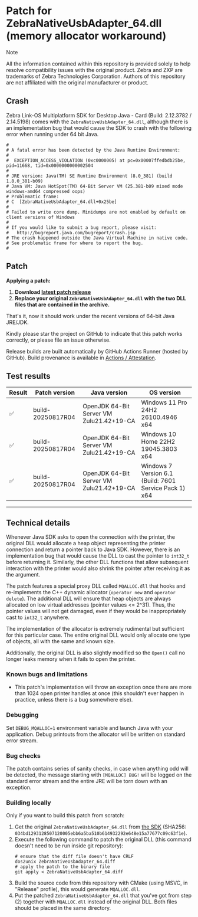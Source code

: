 # Patch for ZebraNativeUsbAdapter_64.dll (memory allocator workaround)

> [!NOTE]
> All the information contained within this repository is provided solely to help resolve compatibility issues with the original product.
> Zebra and ZXP are trademarks of Zebra Technologies Corporation. Authors of this repository are not affiliated with the original manufacturer or product.

## Crash

Zebra Link-OS Multiplatform SDK for Desktop Java - Card (Build: 2.12.3782 / 2.14.5198)
comes with the `ZebraNativeUsbAdapter_64.dll`, although there is an implementation
bug that would cause the SDK to crash with the following error when running
under 64 bit Java.

```
#
# A fatal error has been detected by the Java Runtime Environment:
#
#  EXCEPTION_ACCESS_VIOLATION (0xc0000005) at pc=0x00007ffedbdb25be, pid=11668, tid=0x0000000000002504
#
# JRE version: Java(TM) SE Runtime Environment (8.0_381) (build 1.8.0_381-b09)
# Java VM: Java HotSpot(TM) 64-Bit Server VM (25.381-b09 mixed mode windows-amd64 compressed oops)
# Problematic frame:
# C  [ZebraNativeUsbAdapter_64.dll+0x25be]
#
# Failed to write core dump. Minidumps are not enabled by default on client versions of Windows
#
# If you would like to submit a bug report, please visit:
#   http://bugreport.java.com/bugreport/crash.jsp
# The crash happened outside the Java Virtual Machine in native code.
# See problematic frame for where to report the bug.
#
```

## Patch

**Applying a patch:**
1. **Download [latest patch release](https://github.com/icedevml/zxp-native-usb-adapter-64bit-hack/releases)**
2. **Replace your original `ZebraNativeUsbAdapter_64.dll` with the two DLL files that are contained in the archive.**

That's it, now it should work under the recent versions of 64-bit Java JRE/JDK.

Kindly please star the project on GitHub to indicate that this patch works correctly, or please file an issue otherwise.

Release builds are built automatically by GitHub Actions Runner (hosted by GitHub).
Build provenance is available in [Actions / Attestation](https://github.com/icedevml/zxp-native-usb-adapter-64bit-hack/attestations).

## Test results 

| Result             | Patch version       | Java version                                      | OS version                                                        |
|--------------------|---------------------|---------------------------------------------------|-------------------------------------------------------------------|
| :white_check_mark: | build-20250817R04   | OpenJDK 64-Bit Server VM Zulu21.42+19-CA          | Windows 11 Pro 24H2 26100.4946 x64                                |
| :white_check_mark: | build-20250817R04   | OpenJDK 64-Bit Server VM Zulu21.42+19-CA          | Windows 10 Home 22H2 19045.3803 x64                               |
| :white_check_mark: | build-20250817R04   | OpenJDK 64-Bit Server VM Zulu21.42+19-CA          | Windows 7 Version 6.1 (Build: 7601 Service Pack 1) x64            |

---

## Technical details

Whenever Java SDK asks to open the connection with the printer, the original DLL would allocate
a heap object representing the printer connection and return a pointer back to Java SDK. However, there is
an implementation bug that would cause the DLL to cast the pointer to `int32_t` before returning it.
Similarly, the other DLL functions that allow subsequent interaction with the printer would also shrink
the pointer after receiving it as the argument.

The patch features a special proxy DLL called `MQALLOC.dll` that hooks and re-implements the C++ dynamic
allocator (`operator new` and `operator delete`). The additional DLL will ensure that heap objects are always
allocated on low virtual addresses (pointer values <= 2^31). Thus, the pointer values will
not get damaged, even if they would be inappropriately cast to `int32_t` anywhere.

The implementation of the allocator is extremely rudimental but sufficient for this particular case.
The entire original DLL would only allocate one type of objects, all with the same and known size.

Additionally, the original DLL is also slightly modified so the `Open()` call no longer leaks memory
when it fails to open the printer.

### Known bugs and limitations

* This patch's implementation will throw an exception once there are more than 1024 open printer handles
  at once (this shouldn't ever happen in practice, unless there is a bug somewhere else).

### Debugging

Set `DEBUG_MQALLOC=1` environment variable and launch Java with your application.
Debug printouts from the allocator will be written on standard error stream.

### Bug checks

The patch contains series of sanity checks, in case when anything odd will be detected, the message starting with `[MQALLOC] BUG!`
will be logged on the standard error stream and the entire JRE will be torn down with an exception.

### Building locally

Only if you want to build this patch from scratch:

1. Get the original `ZebraNativeUsbAdapter_64.dll` from [the SDK](https://www.zebra.com/gb/en/support-downloads/software/printer-software/card-sdk.html?downloadId=8b36dbcf-976f-444e-b484-36225ea97ad6) (SHA256: `034bd1293128507120005ebb6a5ba510b614932292e648e15a77677c09c63f1e`).
2. Execute the following command to patch the original DLL (this command doesn't need to be run inside git repository):
   ```
   # ensure that the diff file doesn't have CRLF
   dos2unix ZebraNativeUsbAdapter_64.diff
   # apply the patch to the binary file
   git apply < ZebraNativeUsbAdapter_64.diff
   ```
3. Build the source code from this repository with CMake (using MSVC, in "Release" profile), this would generate `MQALLOC.dll`.
4. Put the patched `ZebraNativeUsbAdapter_64.dll` that you've got from step (2) together with `MQALLOC.dll` instead of the original DLL. Both files should be placed in the same directory.
